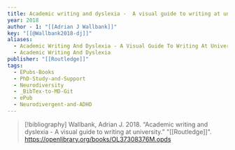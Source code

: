 ```yaml
---
title: Academic writing and dyslexia -  A visual guide to writing at university
year: 2018
author - 1: "[[Adrian J Wallbank]]"
key: "[[@Wallbank2018-dj]]"
aliases:
  - Academic Writing And Dyslexia - A Visual Guide To Writing At University
  - Academic Writing And Dyslexia
publisher: "[[Routledge]]"
tags:
  - EPubs-Books
  - PhD-Study-and-Support
  - Neurodiversity
  - _BibTex-to-MD-Git
  - ePub
  - Neurodivergent-and-ADHD
---
```


> [!bibliography]
> Wallbank, Adrian J. 2018. “Academic writing and dyslexia -  A visual guide to writing at university.” "[[Routledge]]". https://openlibrary.org/books/OL37308376M.opds